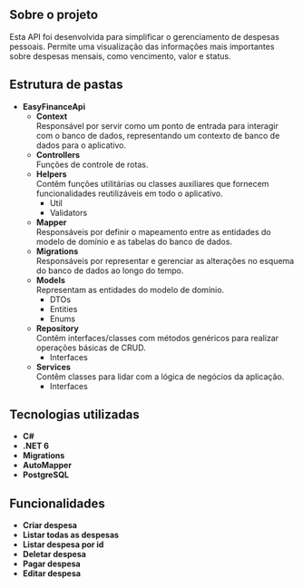 ## Sobre o projeto
Esta API foi desenvolvida para simplificar o gerenciamento de despesas pessoais. Permite uma visualização das informações mais importantes sobre despesas mensais, como vencimento, valor e status. 

## Estrutura de pastas

- **EasyFinanceApi**  
  - **Context**  
    Responsável por servir como um ponto de entrada para interagir com o banco de dados, representando um contexto de banco de dados para o aplicativo.
  - **Controllers**  
    Funções de controle de rotas.
  - **Helpers**  
    Contêm funções utilitárias ou classes auxiliares que fornecem funcionalidades reutilizáveis em todo o aplicativo.
    - Util  
    - Validators  
  - **Mapper**  
    Responsáveis por definir o mapeamento entre as entidades do modelo de domínio e as tabelas do banco de dados.
  - **Migrations**  
    Responsáveis por representar e gerenciar as alterações no esquema do banco de dados ao longo do tempo.
  - **Models**  
    Representam as entidades do modelo de domínio.
    - DTOs  
    - Entities  
    - Enums  
  - **Repository**  
    Contêm interfaces/classes com métodos genéricos para realizar operações básicas de CRUD.
    - Interfaces  
  - **Services**  
    Contêm classes para lidar com a lógica de negócios da aplicação.
    - Interfaces  

## Tecnologias utilizadas
- **C#**
- **.NET 6**
- **Migrations**
- **AutoMapper**
- **PostgreSQL**

## Funcionalidades
- **Criar despesa**
- **Listar todas as despesas**
- **Listar despesa por id**
- **Deletar despesa**
- **Pagar despesa**
- **Editar despesa**
